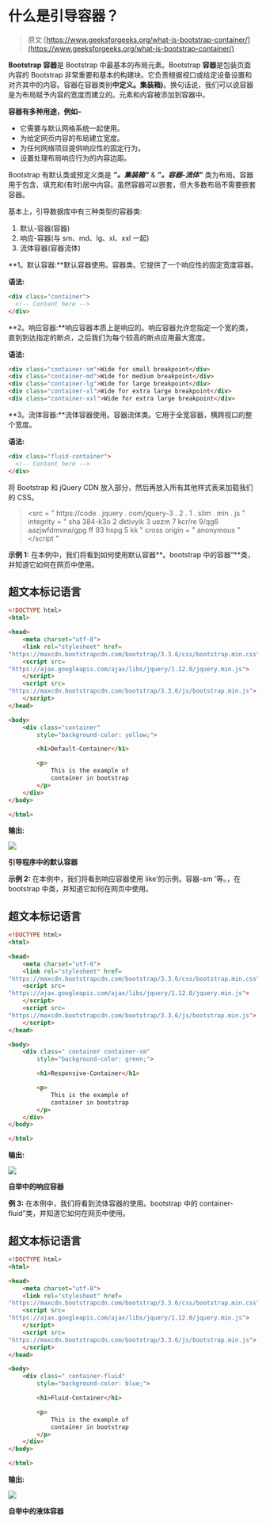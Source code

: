 # 什么是引导容器？

> 原文:[https://www.geeksforgeeks.org/what-is-bootstrap-container/](https://www.geeksforgeeks.org/what-is-bootstrap-container/)

**Bootstrap 容器**是 Bootstrap 中最基本的布局元素。Bootstrap **容器**是包装页面内容的 Bootstrap 非常重要和基本的构建块。它负责根据视口或给定设备设置和对齐其中的内容。容器在容器类别**中定义。集装箱)**。换句话说，我们可以说容器是为布局赋予内容的宽度而建立的。元素和内容被添加到容器中。

**容器有多种用途，例如–**

*   它需要与默认网格系统一起使用。
*   为给定网页内容的布局建立宽度。
*   为任何网络项目提供响应性的固定行为。
*   设置处理布局响应行为的内容边距。

Bootstrap 有默认类或预定义类是 ***”。集装箱“*** & ***”。容器-流体"*** 类为布局。容器用于包含、填充和(有时)居中内容。虽然容器可以嵌套，但大多数布局不需要嵌套容器。

基本上，引导数据库中有三种类型的容器类:

1.  默认-容器(容器)
2.  响应-容器(与 sm、md、lg、xl、xxl 一起)
3.  流体容器(容器流体)

**1。默认容器:**默认容器使用。容器类。它提供了一个响应性的固定宽度容器。

**语法:**

```html
<div class="container">
  <!-- Content here -->
</div>
```

**2。响应容器:**响应容器本质上是响应的。响应容器允许您指定一个宽的类，直到到达指定的断点，之后我们为每个较高的断点应用最大宽度。

**语法:**

```html
<div class="container-sm">Wide for small breakpoint</div>
<div class="container-md">Wide for medium breakpoint</div>
<div class="container-lg">Wide for large breakpoint</div>
<div class="container-xl">Wide for extra large breakpoint</div>
<div class="container-xxl">Wide for extra large breakpoint</div>
```

**3。流体容器:**流体容器使用。容器流体类。它用于全宽容器，横跨视口的整个宽度。

**语法:**

```html
<div class="fluid-container">
  <!-- Content here -->
</div>
```

将 Bootstrap 和 jQuery CDN 放入部分，然后再放入所有其他样式表来加载我们的 CSS。

> <src = " https://code . jquery . com/jquery-3 . 2 . 1 . slim . min . js " integrity = " sha 384-k3o 2 dktivyik 3 uezm 7 kcr/re 9/qg6 aazjwfdmvna/gpg ff 93 hxpg 5 kk " cross origin = " anonymous "</script "

**示例 1:** 在本例中，我们将看到如何使用默认容器**。bootstrap 中的容器“**类，并知道它如何在网页中使用。

## 超文本标记语言

```html
<!DOCTYPE html>
<html>

<head>
    <meta charset="utf-8">
    <link rel="stylesheet" href=
"https://maxcdn.bootstrapcdn.com/bootstrap/3.3.6/css/bootstrap.min.css">
    <script src=
"https://ajax.googleapis.com/ajax/libs/jquery/1.12.0/jquery.min.js">
    </script>
    <script src=
"https://maxcdn.bootstrapcdn.com/bootstrap/3.3.6/js/bootstrap.min.js">
    </script>
</head>

<body>
    <div class="container" 
        style="background-color: yellow;">

        <h1>Default-Container</h1>

        <p>
            This is the example of 
            container in bootstrap
        </p>
    </div>
</body>

</html>
```

**输出:**

![](img/14d6c8ef3e5891727d75dcf2e63f8816.png)

**引导程序中的默认容器**

**示例 2:** 在本例中，我们将看到响应容器使用 like’的示例。容器-sm '等。，在 bootstrap 中类，并知道它如何在网页中使用。

## 超文本标记语言

```html
<!DOCTYPE html>
<html>

<head>
    <meta charset="utf-8">
    <link rel="stylesheet" href=
"https://maxcdn.bootstrapcdn.com/bootstrap/3.3.6/css/bootstrap.min.css">
    <script src=
"https://ajax.googleapis.com/ajax/libs/jquery/1.12.0/jquery.min.js">
    </script>
    <script src=
"https://maxcdn.bootstrapcdn.com/bootstrap/3.3.6/js/bootstrap.min.js">
    </script>
</head>

<body>
    <div class=" container container-sm" 
        style="background-color: green;">

        <h1>Responsive-Container</h1>

        <p>
            This is the example of 
            container in bootstrap
        </p>
    </div>
</body>

</html>
```

**输出:**

![](img/26a8d1081799ce7df5eac916f57a2a20.png)

**自举中的响应容器**

**例 3:** 在本例中，我们将看到流体容器的使用。bootstrap 中的 container-fluid”类，并知道它如何在网页中使用。

## 超文本标记语言

```html
<!DOCTYPE html>
<html>

<head>
    <meta charset="utf-8">
    <link rel="stylesheet" href=
"https://maxcdn.bootstrapcdn.com/bootstrap/3.3.6/css/bootstrap.min.css">
    <script src=
"https://ajax.googleapis.com/ajax/libs/jquery/1.12.0/jquery.min.js">
    </script>
    <script src=
"https://maxcdn.bootstrapcdn.com/bootstrap/3.3.6/js/bootstrap.min.js">
    </script>
</head>

<body>
    <div class=" container-fluid" 
        style="background-color: blue;">

        <h1>Fluid-Container</h1>

        <p>
            This is the example of 
            container in bootstrap
        </p>
    </div>
</body>

</html>
```

**输出:**

![](img/2def5cbe72bdb901ddb7a57967e742e2.png)

**自举中的液体容器**